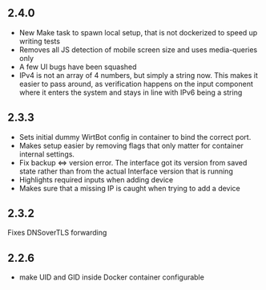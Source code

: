 ## 2.4.0
- New Make task to spawn local setup, that is not dockerized to speed up writing tests
- Removes all JS detection of mobile screen size and uses media-queries only
- A few UI bugs have been squashed
- IPv4 is not an array of 4 numbers, but simply a string now. This makes it easier to pass around, as verification happens on the input component where it enters the system and stays in line with IPv6 being a string

## 2.3.3
- Sets initial dummy WirtBot config in container to bind the correct port.
- Makes setup easier by removing flags that only matter for container internal settings.
- Fix backup <=> version error. The interface got its version from saved state rather than from the actual Interface version that is running
- Highlights required inputs when adding device
- Makes sure that a missing IP is caught when trying to add a device

## 2.3.2
Fixes DNSoverTLS forwarding

## 2.2.6

- make UID and GID inside Docker container configurable
